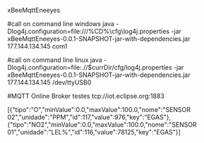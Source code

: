 xBeeMqttEneeyes

#call on command line windows
java -Dlog4j.configuration=file:///%CD%\cfg\log4j.properties -jar xBeeMqttEneeyes-0.0.1-SNAPSHOT-jar-with-dependencies.jar 177.144.134.145 com1


#call on command line linux
 java -Dlog4j.configuration=file:.//$currDir/cfg/log4j.properties  -jar xBeeMqttEneeyes-0.0.1-SNAPSHOT-jar-with-dependencies.jar 177.144.134.145 /dev/ttyUSB0


#MQTT Online Broker testes
tcp://iot.eclipse.org:1883


[{"tipo":"O","minValue":0.0,"maxValue":100.0,"nome":"SENSOR 02","unidade":"PPM","id":117,"value":976,"key":"EGAS"},
{"tipo":"NO2","minValue":0.0,"maxValue":100.0,"nome":"SENSOR 01","unidade":"LEL%","id":116,"value":78125,"key":"EGAS"}]